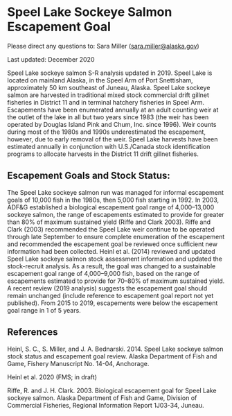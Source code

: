 # Speel Lake Sockeye Salmon Escapement Goal
Please direct any questions to: Sara Miller (sara.miller@alaska.gov) 

Last updated: December 2020

Speel Lake sockeye salmon S-R analysis updated in 2019. 
Speel Lake is located on mainland Alaska, in the Speel Arm of Port Snettisham, approximately 50 km southeast of Juneau, Alaska. Speel Lake sockeye salmon are harvested in traditional mixed stock commercial drift gillnet fisheries in District 11 and in terminal hatchery fisheries in Speel Arm. Escapements have been enumerated annually at an adult counting weir at the outlet of the lake in all but two years since 1983 (the weir has been operated by Douglas Island Pink and Chum, Inc. since 1996). Weir counts during most of the 1980s and 1990s underestimated the escapement, however, due to early removal of the weir. Speel Lake harvests have been estimated annually in conjunction with U.S./Canada stock identification programs to allocate harvests in the District 11 drift gillnet fisheries. 

## Escapement Goals and Stock Status:  
The Speel Lake sockeye salmon run was managed for informal escapement goals of 10,000 fish in the 1980s, then 5,000 fish starting in 1992. In 2003, ADF&G established a biological escapement goal range of 4,000–13,000 sockeye salmon, the range of escapements estimated to provide for greater than 80% of maximum sustained yield (Riffe and Clark 2003). Riffe and Clark (2003) recommended the Speel Lake weir continue to be operated through late September to ensure complete enumeration of the escapement and recommended the escapement goal be reviewed once sufficient new information had been collected. Heinl et al. (2014) reviewed and updated Speel Lake sockeye salmon stock assessment information and updated the stock-recruit analysis. As a result, the goal was changed to a sustainable escapement goal range of 4,000–9,000 fish, based on the range of escapements estimated to provide for 70–80% of maximum sustained yield. A recent review (2019 analysis) suggests the escapement goal should remain unchanged (include reference to escapement goal report not yet published). From 2015 to 2019, escapements were below the escapement goal range in 1 of 5 years.

## References
 
Heinl, S. C., S. Miller, and J. A. Bednarski. 2014. Speel Lake sockeye salmon stock status and escapement goal review. Alaska Department of Fish and Game, Fishery Manuscript No. 14-04, Anchorage. 

Heinl et al. 2020 (FMS; in draft)

Riffe, R. and J. H. Clark. 2003. Biological escapement goal for Speel Lake sockeye salmon. Alaska Department of Fish and Game, Division of Commercial Fisheries, Regional Information Report 1J03-34, Juneau.
